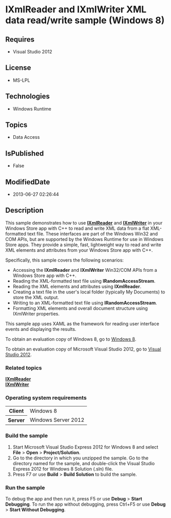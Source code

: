 # IXmlReader and IXmlWriter XML data read/write sample (Windows 8)
## Requires
* Visual Studio 2012
## License
* MS-LPL
## Technologies
* Windows Runtime
## Topics
* Data Access
## IsPublished
* False
## ModifiedDate
* 2013-06-27 02:26:44
## Description

<div id="mainSection">
<p>This sample demonstrates how to use <a href="http://msdn.microsoft.com/library/windows/apps/ms752743">
<b>IXmlReader</b></a> and <a href="http://msdn.microsoft.com/library/windows/apps/ms752860">
<b>IXmlWriter</b></a> in your Windows Store app with C&#43;&#43; to read and write XML data from a flat XML-formatted text file. These interfaces are part of the Windows Win32 and COM APIs, but are supported by the Windows Runtime for use in Windows Store apps. They
 provide a simple, fast, lightweight way to read and write XML elements and attributes from your Windows Store app with C&#43;&#43;.</p>
<p>Specifically, this sample covers the following scenarios:</p>
<ul>
<li>Accessing the <b>IXmlReader</b> and <b>IXmlWriter</b> Win32/COM APIs from a Windows Store app with C&#43;&#43;.
</li><li>Reading the XML-formatted text file using <b>IRandomAccessStream</b>. </li><li>Reading the XML elements and attributes using <b>IXmlReader</b>. </li><li>Creating a text file in the user's local folder (typically My Documents) to store the XML output.
</li><li>Writing to an XML-formatted text file using <b>IRandomAccessStream</b>. </li><li>Formatting XML elements and overall document structure using IXmlWriter properties.
</li></ul>
<p>This sample app uses XAML as the framework for reading user interface events and displaying the results.</p>
<p>To obtain an evaluation copy of Windows&nbsp;8, go to <a href="http://go.microsoft.com/fwlink/p/?linkid=241655">
Windows&nbsp;8</a>. </p>
<p>To obtain an evaluation copy of Microsoft Visual Studio&nbsp;2012, go to <a href="http://go.microsoft.com/fwlink/p/?linkid=241656">
Visual Studio&nbsp;2012</a>. </p>
<h3><a id="related_topics"></a>Related topics</h3>
<dl><dt><a href="http://msdn.microsoft.com/library/windows/apps/ms752743"><b>IXmlReader</b></a>
</dt><dt><a href="http://msdn.microsoft.com/library/windows/apps/ms752860"><b>IXmlWriter</b></a>
</dt></dl>
<h3>Operating system requirements</h3>
<table>
<tbody>
<tr>
<th>Client</th>
<td><dt>Windows&nbsp;8 </dt></td>
</tr>
<tr>
<th>Server</th>
<td><dt>Windows Server&nbsp;2012 </dt></td>
</tr>
</tbody>
</table>
<h3>Build the sample</h3>
<p></p>
<ol>
<li>Start Microsoft Visual Studio Express&nbsp;2012 for Windows&nbsp;8 and select <b>File</b> &gt;
<b>Open</b> &gt; <b>Project/Solution</b>. </li><li>Go to the directory in which you unzipped the sample. Go to the directory named for the sample, and double-click the Visual Studio Express&nbsp;2012 for Windows&nbsp;8 Solution (.sln) file.
</li><li>Press F7 or use <b>Build</b> &gt; <b>Build Solution</b> to build the sample. </li></ol>
<p></p>
<h3>Run the sample</h3>
<p>To debug the app and then run it, press F5 or use <b>Debug</b> &gt; <b>Start Debugging</b>. To run the app without debugging, press Ctrl&#43;F5 or use
<b>Debug</b> &gt; <b>Start Without Debugging</b>. </p>
</div>
